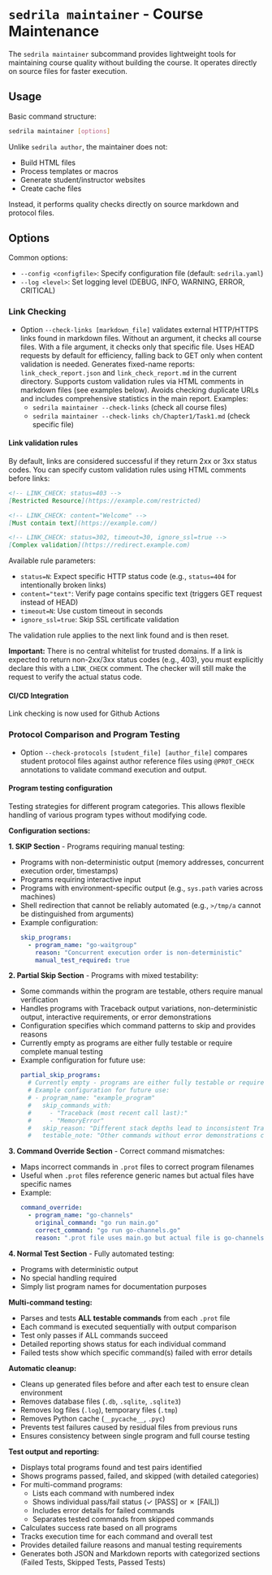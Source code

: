 # `sedrila maintainer` - Course Maintenance

The `sedrila maintainer` subcommand provides lightweight tools for maintaining course quality
without building the course. It operates directly on source files for faster execution.

## Usage

Basic command structure:

```bash
sedrila maintainer [options]
```

Unlike `sedrila author`, the maintainer does not:
- Build HTML files
- Process templates or macros
- Generate student/instructor websites
- Create cache files

Instead, it performs quality checks directly on source markdown and protocol files.

## Options

Common options:
- `--config <configfile>`: Specify configuration file (default: `sedrila.yaml`)
- `--log <level>`: Set logging level (DEBUG, INFO, WARNING, ERROR, CRITICAL)

### Link Checking

- Option `--check-links [markdown_file]` validates external HTTP/HTTPS links found in markdown files.
  Without an argument, it checks all course files. With a file argument, it checks only that specific file.
  Uses HEAD requests by default for efficiency, falling back to GET only when content validation is needed.
  Generates fixed-name reports: `link_check_report.json` and `link_check_report.md` in the current directory.
  Supports custom validation rules via HTML comments in markdown files (see examples below).
  Avoids checking duplicate URLs and includes comprehensive statistics in the main report.
  Examples: 
  - `sedrila maintainer --check-links` (check all course files)
  - `sedrila maintainer --check-links ch/Chapter1/Task1.md` (check specific file)

#### Link validation rules

By default, links are considered successful if they return 2xx or 3xx status codes.
You can specify custom validation rules using HTML comments before links:

```markdown
<!-- LINK_CHECK: status=403 -->
[Restricted Resource](https://example.com/restricted)

<!-- LINK_CHECK: content="Welcome" -->
[Must contain text](https://example.com/)

<!-- LINK_CHECK: status=302, timeout=30, ignore_ssl=true -->
[Complex validation](https://redirect.example.com)
```

Available rule parameters:
- `status=N`: Expect specific HTTP status code (e.g., `status=404` for intentionally broken links)
- `content="text"`: Verify page contains specific text (triggers GET request instead of HEAD)
- `timeout=N`: Use custom timeout in seconds
- `ignore_ssl=true`: Skip SSL certificate validation

The validation rule applies to the next link found and is then reset.

**Important:** There is no central whitelist for trusted domains. If a link is expected to return
non-2xx/3xx status codes (e.g., 403), you must explicitly declare this with a `LINK_CHECK` comment.
The checker will still make the request to verify the actual status code.

#### CI/CD Integration

Link checking is now used for Github Actions

### Protocol Comparison and Program Testing

- Option `--check-protocols [student_file] [author_file]` compares student protocol files against author
  reference files using `@PROT_CHECK` annotations to validate command execution and output.
  
#### Program testing configuration

Testing strategies for different program categories. This allows flexible handling of various program
types without modifying code.

**Configuration sections:**

**1. SKIP Section** - Programs requiring manual testing:
- Programs with non-deterministic output (memory addresses, concurrent execution order, timestamps)
- Programs requiring interactive input
- Programs with environment-specific output (e.g., `sys.path` varies across machines)
- Shell redirection that cannot be reliably automated (e.g., `>/tmp/a` cannot be distinguished from arguments)
- Example configuration:
  ```yaml
  skip_programs:
    - program_name: "go-waitgroup"
      reason: "Concurrent execution order is non-deterministic"
      manual_test_required: true
  ```

**2. Partial Skip Section** - Programs with mixed testability:
- Some commands within the program are testable, others require manual verification
- Handles programs with Traceback output variations, non-deterministic output, interactive requirements, or error demonstrations
- Configuration specifies which command patterns to skip and provides reasons
- Currently empty as programs are either fully testable or require complete manual testing
- Example configuration for future use:
  ```yaml
  partial_skip_programs:
    # Currently empty - programs are either fully testable or require complete manual testing
    # Example configuration for future use:
    # - program_name: "example_program"
    #   skip_commands_with:
    #     - "Traceback (most recent call last):"
    #     - "MemoryError"
    #   skip_reason: "Different stack depths lead to inconsistent Traceback output"
    #   testable_note: "Other commands without error demonstrations can be automatically tested"
  ```

**3. Command Override Section** - Correct command mismatches:
- Maps incorrect commands in `.prot` files to correct program filenames
- Useful when `.prot` files reference generic names but actual files have specific names
- Example:
  ```yaml
  command_override:
    - program_name: "go-channels"
      original_command: "go run main.go"
      correct_command: "go run go-channels.go"
      reason: ".prot file uses main.go but actual file is go-channels.go"
  ```

**4. Normal Test Section** - Fully automated testing:
- Programs with deterministic output
- No special handling required
- Simply list program names for documentation purposes

**Multi-command testing:**
- Parses and tests **ALL testable commands** from each `.prot` file
- Each command is executed sequentially with output comparison
- Test only passes if ALL commands succeed
- Detailed reporting shows status for each individual command
- Failed tests show which specific command(s) failed with error details

**Automatic cleanup:**
- Cleans up generated files before and after each test to ensure clean environment
- Removes database files (`.db`, `.sqlite`, `.sqlite3`)
- Removes log files (`.log`), temporary files (`.tmp`)
- Removes Python cache (`__pycache__`, `.pyc`)
- Prevents test failures caused by residual files from previous runs
- Ensures consistency between single program and full course testing

**Test output and reporting:**
- Displays total programs found and test pairs identified
- Shows programs passed, failed, and skipped (with detailed categories)
- For multi-command programs:
  - Lists each command with numbered index
  - Shows individual pass/fail status (✓ [PASS] or ✗ [FAIL])
  - Includes error details for failed commands
  - Separates tested commands from skipped commands
- Calculates success rate based on all programs
- Tracks execution time for each command and overall test
- Provides detailed failure reasons and manual testing requirements
- Generates both JSON and Markdown reports with categorized sections (Failed Tests, Skipped Tests, Passed Tests)

